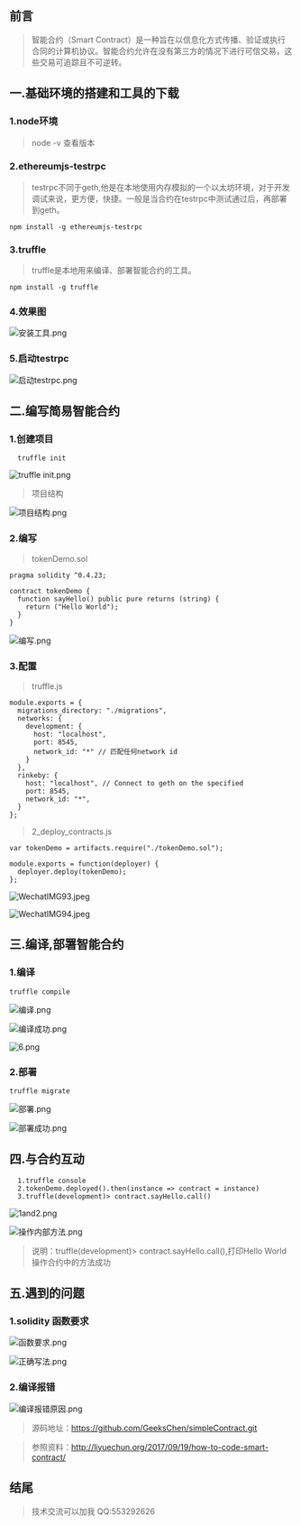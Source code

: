 
## 前言
>智能合约（Smart Contract）是一种旨在以信息化方式传播、验证或执行合同的计算机协议。智能合约允许在没有第三方的情况下进行可信交易，这些交易可追踪且不可逆转。

<!--more-->

## 一.基础环境的搭建和工具的下载

### 1.node环境

>node -v 查看版本

### 2.ethereumjs-testrpc

>testrpc不同于geth,他是在本地使用内存模拟的一个以太坊环境，对于开发调试来说，更方便，快捷。一般是当合约在testrpc中测试通过后，再部署到geth。
```
npm install -g ethereumjs-testrpc
```
### 3.truffle

>truffle是本地用来编译、部署智能合约的工具。
```
npm install -g truffle
```

### 4.效果图

![安装工具.png](https://upload-images.jianshu.io/upload_images/1745735-99adb1bb62b4ca6d.png?imageMogr2/auto-orient/strip%7CimageView2/2/w/1240)

### 5.启动testrpc

![启动testrpc.png](https://upload-images.jianshu.io/upload_images/1745735-c322287ec7783669.png?imageMogr2/auto-orient/strip%7CimageView2/2/w/1240)

## 二.编写简易智能合约

### 1.创建项目

```
  truffle init
```

![truffle init.png
](https://upload-images.jianshu.io/upload_images/1745735-ee2153ed9522a529.png?imageMogr2/auto-orient/strip%7CimageView2/2/w/1240)

>项目结构

![项目结构.png](https://upload-images.jianshu.io/upload_images/1745735-e21db2a53171014e.png?imageMogr2/auto-orient/strip%7CimageView2/2/w/1240)

### 2.编写

>tokenDemo.sol
```
pragma solidity ^0.4.23;

contract tokenDemo {
  function sayHello() public pure returns (string) {
    return ("Hello World");
  }
}
```

![编写.png](https://upload-images.jianshu.io/upload_images/1745735-e0d7b0dbae506887.png?imageMogr2/auto-orient/strip%7CimageView2/2/w/1240)

### 3.配置

>truffle.js
```
module.exports = {
  migrations_directory: "./migrations",
  networks: {
    development: {
      host: "localhost",
      port: 8545,
      network_id: "*" // 匹配任何network id
    }
  },
  rinkeby: {
    host: "localhost", // Connect to geth on the specified
    port: 8545,
    network_id: "*",
  }
};
```
>2_deploy_contracts.js

```
var tokenDemo = artifacts.require("./tokenDemo.sol");

module.exports = function(deployer) {
  deployer.deploy(tokenDemo);
};
```
![WechatIMG93.jpeg](https://upload-images.jianshu.io/upload_images/1745735-b2689ad0b37cc04e.jpeg?imageMogr2/auto-orient/strip%7CimageView2/2/w/1240)

![WechatIMG94.jpeg](https://upload-images.jianshu.io/upload_images/1745735-5079326421e478a3.jpeg?imageMogr2/auto-orient/strip%7CimageView2/2/w/1240)

## 三.编译,部署智能合约

### 1.编译

```
truffle compile
```

![编译.png](https://upload-images.jianshu.io/upload_images/1745735-9bd9acfddc9b5af9.png?imageMogr2/auto-orient/strip%7CimageView2/2/w/1240)

![编译成功.png](https://upload-images.jianshu.io/upload_images/1745735-4645508ffc257bf4.png?imageMogr2/auto-orient/strip%7CimageView2/2/w/1240)

![6.png](https://upload-images.jianshu.io/upload_images/1745735-0e6f9e7f55bce302.png?imageMogr2/auto-orient/strip%7CimageView2/2/w/1240)

### 2.部署

```
truffle migrate
```

![部署.png](https://upload-images.jianshu.io/upload_images/1745735-58b10e0368bc8036.png?imageMogr2/auto-orient/strip%7CimageView2/2/w/1240)

![部署成功.png](https://upload-images.jianshu.io/upload_images/1745735-025e1aa312050185.png?imageMogr2/auto-orient/strip%7CimageView2/2/w/1240)

## 四.与合约互动

```
  1.truffle console
  2.tokenDemo.deployed().then(instance => contract = instance)
  3.truffle(development)> contract.sayHello.call()
```

![1and2.png](https://upload-images.jianshu.io/upload_images/1745735-7e3532252e1101f6.png?imageMogr2/auto-orient/strip%7CimageView2/2/w/1240)

![操作内部方法.png](https://upload-images.jianshu.io/upload_images/1745735-879ed97cd36cf739.png?imageMogr2/auto-orient/strip%7CimageView2/2/w/1240)

>说明：truffle(development)> contract.sayHello.call(),打印Hello World 操作合约中的方法成功

## 五.遇到的问题

### 1.solidity 函数要求

![函数要求.png](https://upload-images.jianshu.io/upload_images/1745735-e5029a69455c2c3d.png?imageMogr2/auto-orient/strip%7CimageView2/2/w/1240)

![正确写法.png](https://upload-images.jianshu.io/upload_images/1745735-7b56b662a7f73805.png?imageMogr2/auto-orient/strip%7CimageView2/2/w/1240)

### 2.编译报错

![编译报错原因.png](https://upload-images.jianshu.io/upload_images/1745735-c36101874d13a1ef.png?imageMogr2/auto-orient/strip%7CimageView2/2/w/1240)

>源码地址：https://github.com/GeeksChen/simpleContract.git

>参照资料：http://liyuechun.org/2017/09/19/how-to-code-smart-contract/

## 结尾
>技术交流可以加我 QQ:553292626
